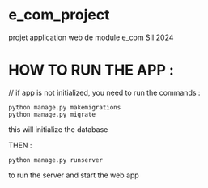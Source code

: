 # e_com_project
projet application web de module e_com SII 2024


# HOW TO RUN THE APP : 
// if app is not initialized, you need to run the commands : 

    python manage.py makemigrations
    python manage.py migrate

this will initialize the database 

THEN : 

    python manage.py runserver
    
to run the server and start the web app